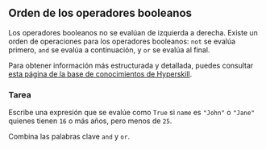 ## Orden de los operadores booleanos

Los operadores booleanos no se evalúan de izquierda a derecha. Existe un orden de operaciones para los operadores booleanos: `not` se evalúa primero, `and` se evalúa a continuación, y `or` se evalúa al final.

Para obtener información más estructurada y detallada, puedes consultar [esta página de la base de conocimientos de Hyperskill](https://hyperskill.org/learn/step/6025?utm_source=jba&utm_medium=jba_courses_links).

### Tarea
Escribe una expresión que se evalúe como `True` si `name` es `"John"` o `"Jane"` quienes tienen `16` o más años, pero menos de `25`.

<div class='hint'>Combina las palabras clave <code>and</code> y <code>or</code>.</div>